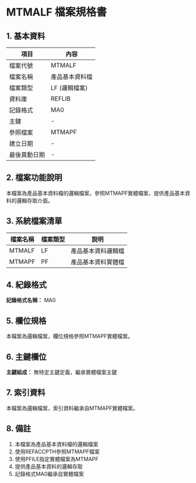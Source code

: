 # MTMALF 檔案規格書

## 1. 基本資料

| 項目 | 內容 |
|------|------|
| 檔案代號 | MTMALF |
| 檔案名稱 | 產品基本資料檔 |
| 檔案類型 | LF (邏輯檔案) |
| 資料庫 | REFLIB |
| 記錄格式 | MA0 |
| 主鍵 | - |
| 參照檔案 | MTMAPF |
| 建立日期 | - |
| 最後異動日期 | - |

## 2. 檔案功能說明

本檔案為產品基本資料檔的邏輯檔案，參照MTMAPF實體檔案，提供產品基本資料的邏輯存取介面。

## 3. 系統檔案清單

| 檔案名稱 | 檔案類型 | 說明 |
|----------|----------|------|
| MTMALF | LF | 產品基本資料邏輯檔 |
| MTMAPF | PF | 產品基本資料實體檔 |

## 4. 紀錄格式

**記錄格式名稱：** MA0

## 5. 欄位規格

本檔案為邏輯檔案，欄位規格參照MTMAPF實體檔案。

## 6. 主鍵欄位

**主鍵組成：** 無特定主鍵定義，繼承實體檔案主鍵

## 7. 索引資料

本檔案為邏輯檔案，索引資料繼承自MTMAPF實體檔案。

## 8. 備註

1. 本檔案為產品基本資料檔的邏輯檔案
2. 使用REFACCPTH參照MTMAPF檔案
3. 使用PFILE指定實體檔案為MTMAPF
4. 提供產品基本資料的邏輯存取
5. 記錄格式MA0繼承自實體檔案 